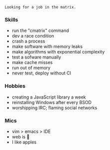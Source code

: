 ```
Looking for a job in the matrix.
```
### Skills
- run the "cmatrix" command
- dev a race condition
- crash a process
- make software with memory leaks
- make algorithms with exponential complexity
- test a sofware manually
- make cache misses
- run out of memory
- never test, deploy without CI

### Hobbies
- creating a JavaScript library a week
- reinstalling Windows after every BSOD
- worshipping IRC; flaming social networks

### Mics
- vim > emacs > IDE
- web is :shit:
- I like apples
